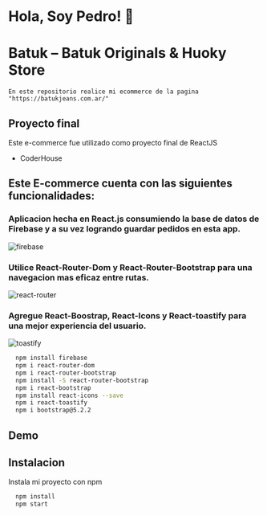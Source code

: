 # Hola, Soy Pedro! 👋



# Batuk – Batuk Originals & Huoky Store
    En este repositorio realice mi ecommerce de la pagina "https://batukjeans.com.ar/"


## Proyecto final

Este e-commerce fue utilizado como proyecto final de ReactJS

- CoderHouse


## Este E-commerce cuenta con las siguientes funcionalidades:

### Aplicacion hecha en React.js consumiendo la base de datos de Firebase y a su vez logrando guardar pedidos en esta app.
![firebase](https://user-images.githubusercontent.com/104401181/198378588-ed285b6c-dfdc-46e4-b60d-27c14a140eeb.png)


### Utilice React-Router-Dom y React-Router-Bootstrap para una navegacion mas eficaz entre rutas.
![react-router](https://user-images.githubusercontent.com/104401181/198378612-cf5ddb73-857b-4e6e-a126-7401ea8cc2af.png)


### Agregue React-Boostrap, React-Icons y React-toastify para una mejor experiencia del usuario.
![toastify](https://user-images.githubusercontent.com/104401181/198378646-efdc4d69-e9aa-49f3-a18c-7517da99b63f.png)


```bash
  npm install firebase
  npm i react-router-dom
  npm i react-router-bootstrap
  npm install -S react-router-bootstrap
  npm i react-bootstrap
  npm install react-icons --save
  npm i react-toastify
  npm i bootstrap@5.2.2
```

## Demo



## Instalacion

Instala mi proyecto con npm

```bash
  npm install
  npm start
```
    


